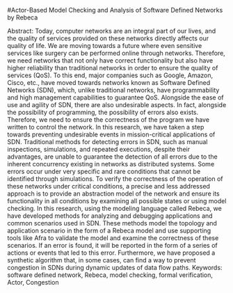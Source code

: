 #Actor-Based Model Checking and Analysis of Software Defined Networks by Rebeca

Abstract:
Today, computer networks are an integral part of our lives, and the quality of services provided on these networks directly affects our quality of life. We are moving towards a future where even sensitive services like surgery can be performed online through networks. Therefore, we need networks that not only have correct functionality but also have higher reliability than traditional networks in order to ensure the quality of services (QoS).
To this end, major companies such as Google, Amazon, Cisco, etc., have moved towards networks known as Software Defined Networks (SDN), which, unlike traditional networks, have programmability and high management capabilities to guarantee QoS. Alongside the ease of use and agility of SDN, there are also undesirable aspects. In fact, alongside the possibility of programming, the possibility of errors also exists. Therefore, we need to ensure the correctness of the program we have written to control the network. In this research, we have taken a step towards preventing undesirable events in mission-critical applications of SDN.
Traditional methods for detecting errors in SDN, such as manual inspections, simulations, and repeated executions, despite their advantages, are unable to guarantee the detection of all errors due to the inherent concurrency existing in networks as distributed systems. Some errors occur under very specific and rare conditions that cannot be identified through simulations. To verify the correctness of the operation of these networks under critical conditions, a precise and less addressed approach is to provide an abstraction model of the network and ensure its functionality in all conditions by examining all possible states or using model checking.
In this research, using the modeling language called Rebeca, we have developed methods for analyzing and debugging applications and common scenarios used in SDN. These methods model the topology and application scenario in the form of a Rebeca model and use supporting tools like Afra to validate the model and examine the correctness of these scenarios. If an error is found, it will be reported in the form of a series of actions or events that led to this error.
Furthermore, we have proposed a synthetic algorithm that, in some cases, can find a way to prevent congestion in SDNs during dynamic updates of data flow paths.
Keywords: software defined network, Rebeca, model checking, formal verification, Actor, Congestion
